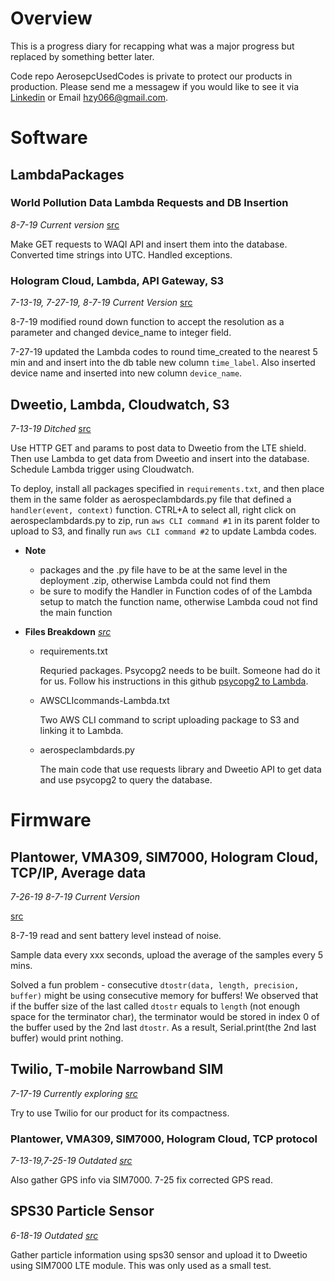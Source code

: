 # Overview
This is a progress diary for recapping what was a major progress but replaced by something better later. 

Code repo AerosepcUsedCodes is private to protect our products in production. Please send me a messagew if you would like to see it via [Linkedin](https://www.linkedin.com/in/ziyi-huang86/) or Email hzy066@gmail.com.

# Software

## LambdaPackages
### World Pollution Data Lambda Requests and DB Insertion
*8-7-19 Current version* [src](https://github.com/hzy86/AerospecUsedCodes/tree/master/LambdaPackages/worldPollutionLambda)

Make GET requests to WAQI API and insert them into the database. Converted time strings into UTC. Handled exceptions.


### Hologram Cloud, Lambda, API Gateway, S3
*7-13-19, 7-27-19, 8-7-19 Current Version* [src](https://github.com/hzy86/AerospecUsedCodes/tree/master/LambdaPackages/Hologram-Lambda-APIGateway-S3)

8-7-19 modified round down function to accept the resolution as a parameter and changed device_name to integer field.

7-27-19 updated the Lambda codes to round time_created to the nearest 5 min and and insert into the db table new column ```time_label```. Also inserted device name and inserted into new column ```device_name```.

## Dweetio, Lambda, Cloudwatch, S3 
*7-13-19 Ditched* [src](https://github.com/hzy86/AerospecUsedCodes/tree/master/Dweetio-Lambda-Cloudwatch-S3)

Use HTTP GET and params to post data to Dweetio from the LTE shield. Then use Lambda to get data from Dweetio and insert into the database. Schedule Lambda trigger using Cloudwatch.

To deploy, install all packages specified in ```requirements.txt```, and then place them in the same folder as aerospeclambdards.py file that defined a ```handler(event, context)``` function. CTRL+A to select all, right click on aerospeclambdards.py to zip, run ```aws CLI command #1``` in its parent folder to upload to S3, and finally run ```aws CLI command #2``` to update Lambda codes.

* **Note**
  - packages and the .py file have to be at the same level in the deployment .zip, otherwise Lambda could not find them
  - be sure to modify the Handler in Function codes of of the Lambda setup to match the function name, otherwise Lambda coud not find the main function

* **Files Breakdown**
  *[src](https://github.com/hzy86/AerospecUsedCodes/tree/master/Dweetio-Lambda-Cloudwatch-S3)*
  - requirements.txt

    Requried packages. Psycopg2 needs to be built. Someone had do it for us. Follow his instructions in this github [psycopg2 to Lambda](https://github.com/jkehler/awslambda-psycopg2).
  
  - AWSCLIcommands-Lambda.txt

    Two AWS CLI command to script uploading package to S3 and linking it to Lambda.
  
  - aerospeclambdards.py

    The main code that use requests library and Dweetio API to get data and use psycopg2 to query the database.
  
  
# Firmware

## Plantower, VMA309, SIM7000, Hologram Cloud, TCP/IP, Average data
*7-26-19 8-7-19 Current Version*

[src](https://github.com/hzy86/AerospecUsedCodes/tree/master/Hologram-TCP-Sensor-Average)

8-7-19 read and sent battery level instead of noise.

Sample data every xxx seconds, upload the average of the samples every 5 mins. 

Solved a fun problem - consecutive ```dtostr(data, length, precision, buffer)``` might be using consecutive memory for buffers! We observed that if the buffer size of the last called ```dtostr``` equals to ```length``` (not enough space for the terminator char), the terminator would be stored in index 0 of the buffer used by the 2nd last ```dtostr```. As a result, Serial.print(the 2nd last buffer) would print nothing.

## Twilio, T-mobile Narrowband SIM
*7-17-19 Currently exploring [src](https://github.com/hzy86/AerospecUsedCodes/tree/master/twilio-prototype)*

Try to use Twilio for our product for its compactness.

### Plantower, VMA309, SIM7000, Hologram Cloud, TCP protocol
*7-13-19,7-25-19 Outdated [src](https://github.com/hzy86/AerospecUsedCodes/tree/master/Hologram-Plantower-Noise-TCP)*

Also gather GPS info via SIM7000. 7-25 fix corrected GPS read.

## SPS30 Particle Sensor
*6-18-19 Outdated [src](https://github.com/hzy86/AerospecUsedCodes/tree/master/sps30-LTE)*

Gather particle information using sps30 sensor and upload it to Dweetio using SIM7000 LTE module. This was only used as a small test.



